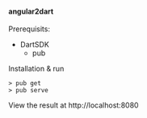#### angular2dart
Prerequisits:
* DartSDK
  * pub

Installation & run
```
> pub get
> pub serve
```

View the result at http://localhost:8080
